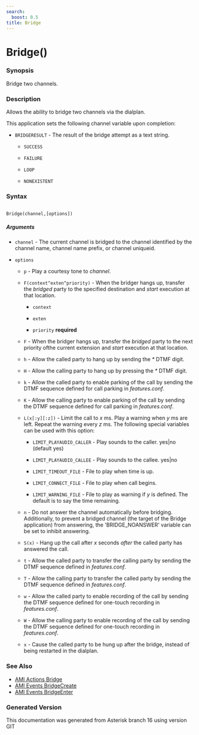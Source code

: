 ```yaml
---
search:
  boost: 0.5
title: Bridge
---
```


# Bridge()

### Synopsis

Bridge two channels.

### Description

Allows the ability to bridge two channels via the dialplan.<br>

This application sets the following channel variable upon completion:<br>


* `BRIDGERESULT` - The result of the bridge attempt as a text string.<br>

    * `SUCCESS`

    * `FAILURE`

    * `LOOP`

    * `NONEXISTENT`

### Syntax


```

Bridge(channel,[options])
```
##### Arguments


* `channel` - The current channel is bridged to the channel identified by the channel name, channel name prefix, or channel uniqueid.<br>

* `options`

    * `p` - Play a courtesy tone to _channel_.<br>


    * `F(context^exten^priority)` - When the bridger hangs up, transfer the *bridged* party to the specified destination and *start* execution at that location.<br>

        * `context`

        * `exten`

        * `priority` **required**


    * `F` - When the bridger hangs up, transfer the *bridged* party to the next priority ofthe current extension and *start* execution at that location.<br>


    * `h` - Allow the called party to hang up by sending the _*_ DTMF digit.<br>


    * `H` - Allow the calling party to hang up by pressing the _*_ DTMF digit.<br>


    * `k` - Allow the called party to enable parking of the call by sending the DTMF sequence defined for call parking in *features.conf*.<br>


    * `K` - Allow the calling party to enable parking of the call by sending the DTMF sequence defined for call parking in *features.conf*.<br>


    * `L(x[:y][:z])` - Limit the call to _x_ ms. Play a warning when _y_ ms are left. Repeat the warning every _z_ ms. The following special variables can be used with this option:<br>

        * `LIMIT_PLAYAUDIO_CALLER` - Play sounds to the caller. yes|no (default yes)<br>

        * `LIMIT_PLAYAUDIO_CALLEE` - Play sounds to the callee. yes|no<br>

        * `LIMIT_TIMEOUT_FILE` - File to play when time is up.<br>

        * `LIMIT_CONNECT_FILE` - File to play when call begins.<br>

        * `LIMIT_WARNING_FILE` - File to play as warning if _y_ is defined. The default is to say the time remaining.<br>


    * `n` - Do not answer the channel automatically before bridging.<br>
Additionally, to prevent a bridged channel (the target of the Bridge application) from answering, the 'BRIDGE\_NOANSWER' variable can be set to inhibit answering.<br>


    * `S(x)` - Hang up the call after _x_ seconds *after* the called party has answered the call.<br>


    * `t` - Allow the called party to transfer the calling party by sending the DTMF sequence defined in *features.conf*.<br>


    * `T` - Allow the calling party to transfer the called party by sending the DTMF sequence defined in *features.conf*.<br>


    * `w` - Allow the called party to enable recording of the call by sending the DTMF sequence defined for one-touch recording in *features.conf*.<br>


    * `W` - Allow the calling party to enable recording of the call by sending the DTMF sequence defined for one-touch recording in *features.conf*.<br>


    * `x` - Cause the called party to be hung up after the bridge, instead of being restarted in the dialplan.<br>


### See Also

* [AMI Actions Bridge](/Asterisk_16_Documentation/API_Documentation/AMI_Actions/Bridge)
* [AMI Events BridgeCreate](/Asterisk_16_Documentation/API_Documentation/AMI_Events/BridgeCreate)
* [AMI Events BridgeEnter](/Asterisk_16_Documentation/API_Documentation/AMI_Events/BridgeEnter)


### Generated Version

This documentation was generated from Asterisk branch 16 using version GIT 